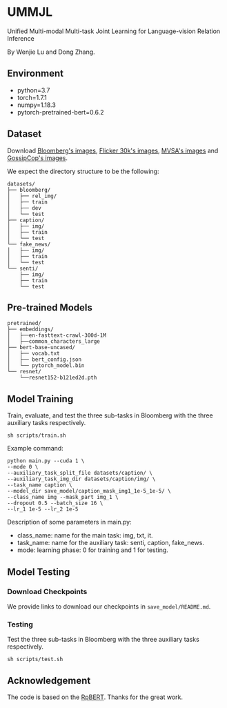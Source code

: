 # UMMJL
Unified Multi-modal Multi-task Joint Learning for  Language-vision Relation Inference

By Wenjie Lu and Dong Zhang.

## Environment
- python=3.7
- torch=1.7.1
- numpy=1.18.3
- pytorch-pretrained-bert=0.6.2

## Dataset
Download [Bloomberg's images](https://drive.google.com/file/d/1KkeMBo32gDEfrbmUjTEX4whpdda_wrYn/view?usp=sharing), [Flicker 30k's images](https://drive.google.com/file/d/1C5wvXzZfB2u05LyKj9v2_rPipiWheQ6_/view?usp=sharing), [MVSA's images](https://drive.google.com/file/d/1bgrvWzhKCBABNSHgu2j8BAxrx3jyTkre/view?usp=sharing) and [GossipCop's images](https://drive.google.com/file/d/1H7Am9U_bgwaBrKHCTqHwhjm0HqYCu8IH/view?usp=sharing).

We expect the directory structure to be the following:
```
datasets/
├── bloomberg/
│   ├── rel_img/
│   ├── train
│   ├── dev
│   └── test
├── caption/
│   ├── img/
│   ├── train
│   └── test
└── fake_news/
│   ├── img/
│   ├── train
│   └── test
└── senti/
    ├── img/
    ├── train
    └── test
```

## Pre-trained Models
```
pretrained/
├── embeddings/
│   ├──en-fasttext-crawl-300d-1M
│   ├──common_characters_large
├── bert-base-uncased/
│   ├── vocab.txt
│   ├── bert_config.json
│   └── pytorch_model.bin
└── resnet/
    └──resnet152-b121ed2d.pth
```
## Model Training
Train, evaluate, and test the three sub-tasks in Bloomberg with the three auxiliary tasks respectively.
```
sh scripts/train.sh
```

Example command:
```
python main.py --cuda 1 \
--mode 0 \
--auxiliary_task_split_file datasets/caption/ \
--auxiliary_task_img_dir datasets/caption/img/ \
--task_name caption \
--model_dir save_model/caption_mask_img1_1e-5_1e-5/ \
--class_name img --mask_part img_1 \
--dropout 0.5 --batch_size 16 \
--lr_1 1e-5 --lr_2 1e-5
```
Description of some parameters in main.py:
- class_name: name for the main task: img, txt, it.
- task_name: name for the auxiliary task: senti, caption, fake_news.
- mode: learning phase: 0 for training and 1 for testing.

## Model Testing
### Download Checkpoints
We provide links to download our checkpoints in `save_model/README.md`.

### Testing
Test the three sub-tasks in Bloomberg with the three auxiliary tasks respectively.
```
sh scripts/test.sh
```

## Acknowledgement
The code is based on the [RpBERT](https://github.com/Multimodal-NER/RpBERT). Thanks for the great work.

